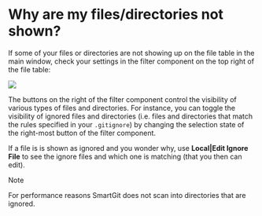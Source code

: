 # Why are my files/directories not shown?

If some of your files or directories are not showing up on the file table in the main window, check your settings in the filter component on the top right of the file table:

![](attachments/6979741/6979742.png)

The buttons on the right of the filter component control the visibility of various types of files and directories.
For instance, you can toggle the visibility of ignored files and directories (i.e. files and directories that match the rules specified in your `.gitignore`) by changing the selection state of the right-most button of the filter component.

If a file is is shown as ignored and you wonder why, use **Local\|Edit Ignore File** to see the ignore files and which one is matching (that you then can edit).

> [!NOTE]
> For performance reasons SmartGit does not scan into directories that are ignored.
